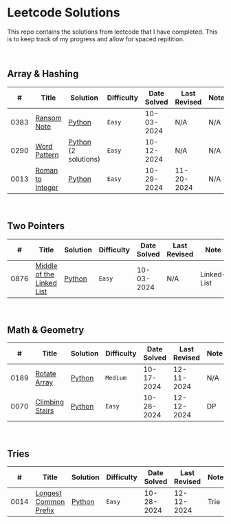 # Leetcode Solutions
This repo contains the solutions from leetcode that I have completed. This is to keep track of my progress and allow for spaced repitition.  

&nbsp;  

<!-- Sample -->

<!-- |  #  | Title |  Solution |  Time | Space | Difficulty    | Tag          | Note| 
|-----|------------------------ | -- | --------------- | --------------- | ------------- |--------------|-----|
2151 | [Maximum Good People Based on Statements](https://leetcode.com/problems/maximum-good-people-based-on-statements/) | [C++](./C++/maximum-good-people-based-on-statements.cpp) <br> [Python](./Python/maximum-good-people-based-on-statements.py) | _O(n^2 * 2^n)_ | _O(1)_ | Hard || Bitmasks, Brute Force -->



<!-- BASIC TEMPLATE -->
<!-- 0000 | [Problem Title](https://leetcode.com/problems/) | [Python](./my-solutions/) | `Easy` | 00-00-2024 | N/A | N/A -->


## Array & Hashing
|  # | Title | Solution | Difficulty |   Date Solved   |   Last Revised   | Note |
|----| ----- | -------- | ---------- | --------------- | ---------------- | ---- |
0383 | [Ransom Note](https://leetcode.com/problems/ransom-note/) | [Python](./my-solutions/0383-ransom-note/) | `Easy` | 10-03-2024 | N/A | N/A
0290 | [Word Pattern](https://leetcode.com/problems/word-pattern/) | [Python](./my-solutions/0290-word-pattern) <br> (2 solutions) | `Easy` | 10-12-2024 | N/A | N/A
0013 | [Roman to Integer](https://leetcode.com/problems/roman-to-integer/) | [Python](./my-solutions/0013-roman-to-integer) | `Easy` | 10-29-2024 | 11-20-2024 | N/A

&nbsp;  

## Two Pointers
|  # | Title | Solution | Difficulty |   Date Solved   |   Last Revised   | Note |
|----| ----- | -------- | ---------- | --------------- | ---------------- | ---- |
0876 | [Middle of the Linked List](https://leetcode.com/problems/middle-of-the-linked-list/) | [Python](./my-solutions/0383-middle-of-the-linked-list/) | `Easy` | 10-03-2024 | N/A | Linked-List

&nbsp;  

## Math & Geometry
|  # | Title | Solution | Difficulty |   Date Solved   |   Last Revised   | Note |
|----| ----- | -------- | ---------- | --------------- | ---------------- | ---- |
0189 | [Rotate Array](https://leetcode.com/problems/rotate-array/) | [Python](./my-solutions/0189-rotate-array) | `Medium` | 10-17-2024 | 12-11-2024 | N/A
0070 | [Climbing Stairs](https://leetcode.com/problems/climbing-stairs/) | [Python](./my-solutions/0070-climbing-stairs) | `Easy` | 10-28-2024 | 12-12-2024 | DP  

<!-- ## Sliding Window -->
<!-- ## Stack -->
<!-- ## Binary Search -->
<!-- ## Linked List -->
<!-- ## Trees -->

&nbsp;  

## Tries
|  # | Title | Solution | Difficulty |   Date Solved   |   Last Revised   | Note |
|----| ----- | -------- | ---------- | --------------- | ---------------- | ---- |
0014 | [Longest Common Prefix](https://leetcode.com/problems/longest-common-prefix/) | [Python](./my-solutions/0014-longest-common-prefix) | `Easy` | 10-28-2024 | 12-12-2024 | Trie  


<!-- ## Heap / Priority Queue -->
<!-- ## Backtracking -->
<!-- ## Graphs -->
<!-- ## Advanced Graphs -->
<!-- ## 1-D Dynamic Programming -->
<!-- ## 2-D Dynamic Programming -->
<!-- ## Greedy -->
<!-- ## Intervals -->
<!-- ## Bit Manipulation -->